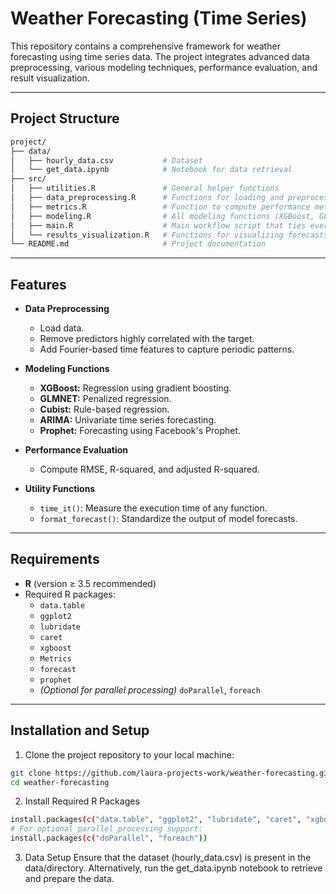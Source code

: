 # Weather Forecasting (Time Series)

This repository contains a comprehensive framework for weather forecasting using time series data. The project integrates advanced data preprocessing, various modeling techniques, performance evaluation, and result visualization.


---

## Project Structure
```bash
project/
├── data/
│   ├── hourly_data.csv           # Dataset
│   └── get_data.ipynb            # Notebook for data retrieval
├── src/
│   ├── utilities.R               # General helper functions
│   ├── data_preprocessing.R      # Functions for loading and preprocessing data
│   ├── metrics.R                 # Function to compute performance metrics
│   ├── modeling.R                # All modeling functions (XGBoost, GLMNET, Cubist, ARIMA, Prophet)
│   ├── main.R                    # Main workflow script that ties everything together
│   └── results_visualization.R   # Functions for visualizing forecasts and evaluation results
└── README.md                     # Project documentation
```


---

## Features

- **Data Preprocessing**
  - Load data.
  - Remove predictors highly correlated with the target.
  - Add Fourier-based time features to capture periodic patterns.

- **Modeling Functions**
  - **XGBoost:** Regression using gradient boosting.
  - **GLMNET:** Penalized regression.
  - **Cubist:** Rule-based regression.
  - **ARIMA:** Univariate time series forecasting.
  - **Prophet:** Forecasting using Facebook's Prophet.

- **Performance Evaluation**
  - Compute RMSE, R-squared, and adjusted R-squared.

- **Utility Functions**
  - `time_it()`: Measure the execution time of any function.
  - `format_forecast()`: Standardize the output of model forecasts.

---

## Requirements

- **R** (version ≥ 3.5 recommended)
- Required R packages:
  - `data.table`
  - `ggplot2`
  - `lubridate`
  - `caret`
  - `xgboost`
  - `Metrics`
  - `forecast`
  - `prophet`
  - *(Optional for parallel processing)* `doParallel`, `foreach`
 
---

## Installation and Setup
1. Clone the project repository to your local machine:
```bash
git clone https://github.com/laura-projects-work/weather-forecasting.git
cd weather-forecasting
```

2. Install Required R Packages
```bash
install.packages(c("data.table", "ggplot2", "lubridate", "caret", "xgboost", "Metrics", "forecast", "prophet"))
# For optional parallel processing support:
install.packages(c("doParallel", "foreach"))
```

3. Data Setup
Ensure that the dataset (hourly_data.csv) is present in the data/directory. Alternatively, run the get_data.ipynb notebook to retrieve and prepare the data.
